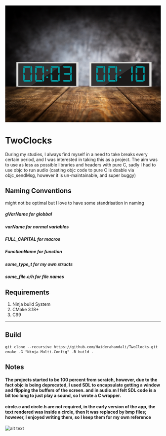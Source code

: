 ![alt text](assets/background.png)

# TwoClocks
During my studies, I always find myself in a need to take breaks every certain period,
and I was interested in taking this as a project.
The aim was to use as less as possible libraries and headers with pure C, sadly I had to use objc to run audio (casting objc code to pure C is doable via objc_sendMsg, however it is un-maintainable, and super buggy)


## Naming Conventions 
might not be optimal but I love to have some standrisation in naming
##### gVarName       for globbal
##### varName        for normal variables
##### FULL_CAPITAL   for macros
##### FunctionName   for function
##### some_type_t    for my own structs
##### some_file.c/h  for file names

## Requirements 
1. Ninja build System 
2. CMake 3.18+
3. C99


---
## Build 
```
git clone --recursive https://github.com/Haiderahandali/TwoClocks.git
cmake -G "Ninja Multi-Config" -B build .
```




## Notes
#### The projects started to be 100 percent from scratch, however, due to the fact objc is being deprecated, I used SDL to encapsulate getting a window and flipping the buffers of the screen. and in audio.m I felt SDL code is a bit too long to just play a sound, so I wrote a C wrapper.

#### circle.c and circle.h are not required, in the early version of the app, the text rendered was inside a circle, then It was replaced by bmp files; however, I enjoyed writing them, so I keep them for my own reference


![alt text](assets/demo.gif)